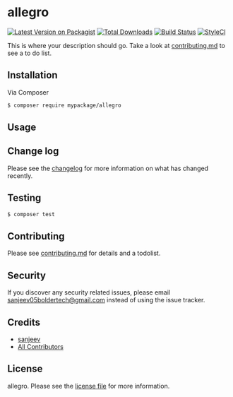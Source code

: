 # allegro

[![Latest Version on Packagist][ico-version]][link-packagist]
[![Total Downloads][ico-downloads]][link-downloads]
[![Build Status][ico-travis]][link-travis]
[![StyleCI][ico-styleci]][link-styleci]

This is where your description should go. Take a look at [contributing.md](contributing.md) to see a to do list.

## Installation

Via Composer

``` bash
$ composer require mypackage/allegro
```

## Usage

## Change log

Please see the [changelog](changelog.md) for more information on what has changed recently.

## Testing

``` bash
$ composer test
```

## Contributing

Please see [contributing.md](contributing.md) for details and a todolist.

## Security

If you discover any security related issues, please email sanjeev05boldertech@gmail.com instead of using the issue tracker.

## Credits

- [sanjeev][link-author]
- [All Contributors][link-contributors]

## License

allegro. Please see the [license file](license.md) for more information.

[ico-version]: https://img.shields.io/packagist/v/mypackage/allegro.svg?style=flat-square
[ico-downloads]: https://img.shields.io/packagist/dt/mypackage/allegro.svg?style=flat-square
[ico-travis]: https://img.shields.io/travis/mypackage/allegro/master.svg?style=flat-square
[ico-styleci]: https://styleci.io/repos/12345678/shield

[link-packagist]: https://packagist.org/packages/mypackage/allegro
[link-downloads]: https://packagist.org/packages/mypackage/allegro
[link-travis]: https://travis-ci.org/mypackage/allegro
[link-styleci]: https://styleci.io/repos/12345678
[link-author]: https://github.com/mypackage
[link-contributors]: ../../contributors]